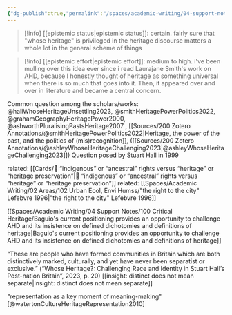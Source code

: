 ```yaml
---
{"dg-publish":true,"permalink":"/spaces/academic-writing/04-support-notes/100-critical-heritage/whose-heritage/"}
---
```



>[!info] [[epistemic status\|epistemic status]]: 
> certain. fairly sure that "whose heritage" is privileged in the heritage discourse matters a whole lot in the general scheme of things

>[!info] [[epistemic effort\|epistemic effort]]:
>medium to high. i've been mulling over this idea ever since i read Laurajane Smith's work on AHD, because I honestly thought of heritage as something universal when there is so much that goes into it. Then, it appeared over and over in literature and became a central concern.

Common question among the scholars/works:
@hallWhoseHeritageUnsettling2023, @smithHeritagePowerPolitics2022, @grahamGeographyHeritagePower2000, @ashworthPluralisingPastsHeritage2007 , [[Sources/200 Zotero Annotations/@smithHeritagePowerPolitics2022\|Heritage, the power of the past, and the politics of (mis)recognition]], 
([[Sources/200 Zotero Annotations/@ashleyWhoseHeritageChallenging2023\|@ashleyWhoseHeritageChallenging2023]])
Question posed by Stuart Hall in 1999

related: [[Cards/🌱 “indigenous” or “ancestral” rights versus “heritage” or “heritage preservation”\|🌱 “indigenous” or “ancestral” rights versus “heritage” or “heritage preservation”]]
related: [[Spaces/Academic Writing/02 Areas/102 Urban Ecol, Envi Humss/"the right to the city" Lefebvre 1996\|"the right to the city" Lefebvre 1996]]

[[Spaces/Academic Writing/04 Support Notes/100 Critical Heritage/Baguio's current positioning provides an opportunity to challenge AHD and its insistence on defined dichotomies and definitions of heritage\|Baguio's current positioning provides an opportunity to challenge AHD and its insistence on defined dichotomies and definitions of heritage]]

“These are people who have formed communities in Britain which are both distinctively marked, culturally, and yet have never been separatist or exclusive.” (“Whose Heritage?: Challenging Race and Identity in Stuart Hall’s Post-nation Britain”, 2023, p. 20) 
[[insight: distinct does not mean separate\|insight: distinct does not mean separate]]

"representation as a key moment of meaning-making" [@watertonCultureHeritageRepresentation2010]
